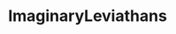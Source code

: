 ---
title: ImaginaryLeviathans
crosslinks:
- pics
- TheDepthsBelow
- ImaginaryNecronomicon
- ImaginaryBehemoths
- ImaginaryHorrors
- ImaginaryBeasts
- ImaginaryMonsters
- SympatheticMonsters
- AM2R
- ImaginaryTurtleWorlds
- criticalrole
- ImaginaryMythology
- WritingPrompts
- ImaginaryMindscapes
- WeatherGifs
- ImaginaryNetwork
- EmpireDidNothingWrong
- TsundereSharks
- ImaginaryLandscapes
- xdfp
---